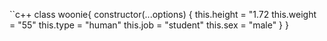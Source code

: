 ``c++
class woonie{
  constructor(...options) {
    this.height = "1.72
    this.weight = "55"
    this.type = "human"
    this.job = "student"
    this.sex = "male"
  }
}

```
